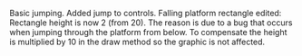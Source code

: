 Basic jumping.
Added jump to controls.
Falling platform rectangle edited:
	Rectangle height is now 2 (from 20). The reason is due to a bug that occurs when jumping through the platform from below.
	To compensate the height is multiplied by 10 in the draw method so the graphic is not affected.